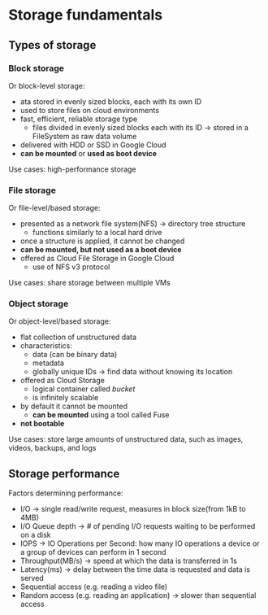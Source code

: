 # Storage fundamentals

## Types of storage

### Block storage

Or block-level storage:

- ata stored in evenly sized blocks, each with its own ID
- used to store files on cloud environments
- fast, efficient, reliable storage type
  - files divided in evenly sized blocks each with its ID -> stored in a FileSystem as raw data volume
- delivered with HDD or SSD in Google Cloud
- **can be mounted** or **used as boot device**

Use cases: high-performance storage

### File storage

Or file-level/based storage:

- presented as a network file system(NFS) -> directory tree structure
  - functions similarly to a local hard drive
- once a structure is applied, it cannot be changed
- **can be mounted, but not used as a boot device**
- offered as Cloud File Storage in Google Cloud
  - use of NFS v3 protocol

Use cases: share storage between multiple VMs

### Object storage

Or object-level/based storage:

- flat collection of unstructured data
- characteristics:
  - data (can be binary data)
  - metadata
  - globally unique IDs -> find data without knowing its location
- offered as Cloud Storage
  - logical container called *bucket*
  - is infinitely scalable
- by default it cannot be mounted
  - **can be mounted** using a tool called Fuse
- **not bootable**

Use cases: store large amounts of unstructured data, such as images, videos, backups, and logs

## Storage performance

Factors determining performance:

- I/O -> single read/write request, measures in block size(from 1kB to 4MB)
- I/O Queue depth -> # of pending I/O requests waiting to be performed on a disk
- IOPS -> IO Operations per Second: how many IO operations a device or a group of devices can perform in 1 second
- Throughput(MB/s) -> speed at which the data is transferred in 1s 
- Latency(ms) -> delay between the time data is requested and data is served
- Sequential access (e.g. reading a video file)
- Random access (e.g. reading an application) -> slower than sequential access


